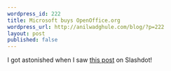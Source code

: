 ```yaml
---
wordpress_id: 222
title: Microsoft buys OpenOffice.org
wordpress_url: http://anilwadghule.com/blog/?p=222
layout: post
published: false
---
```

I got astonished when I saw <a href="http://slashdot.org/article.pl?sid=06/04/01/1439207">this post</a> on Slashdot!
